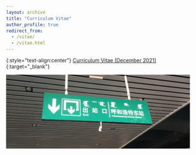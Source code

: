 ```yaml
---
layout: archive
title: "Curriculum Vitae"
author_profile: true
redirect_from: 
  - /vitae/
  - /vitae.html
---
```



{:style="text-align:center"}
[Curriculum Vitae (December 2021)](https://www.dropbox.com/s/l5zfratdkfuxedx/Vitae%202022.pdf?dl=0){:target="_blank"}


![imcapital](img_6323-1_copy.jpeg)
